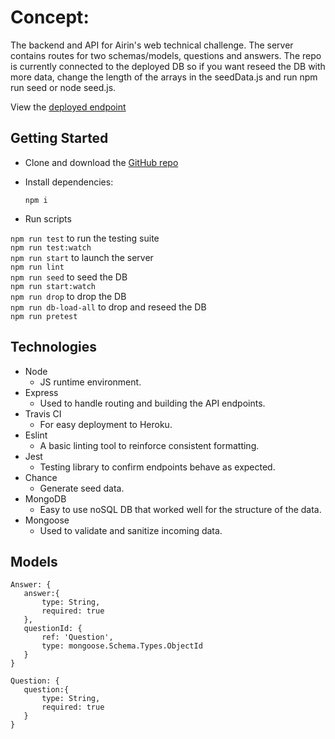 # Concept:

The backend and API for Airin's web technical challenge. The server contains routes for two schemas/models, questions and answers. The repo is currently connected to the deployed DB so if you want reseed the DB with more data, change the length of the arrays in the seedData.js and run npm run seed or node seed.js.  

View the [deployed endpoint](https://secure-temple-27525.herokuapp.com/questions)

## Getting Started

 - Clone and download the [GitHub repo](https://github.com/Zilula/airinTechChallenge-server)
 - Install dependencies:
	
    `npm i`
    
 - Run scripts
 
 `npm run test` to run the testing suite\
 `npm run test:watch`\
 `npm run start` to launch the server\
 `npm run lint`\
 `npm run seed` to seed the DB\
 `npm run start:watch`\
 `npm run drop` to drop the DB\
 `npm run db-load-all` to drop and reseed the DB\
 `npm run pretest`
 
## Technologies
 - Node
	 - JS runtime environment.
 - Express
	 - Used to handle routing and building the API endpoints.
 - Travis CI
    -   For easy deployment to Heroku.
 - Eslint
    -  A basic linting tool to reinforce consistent formatting.
- Jest
	- Testing library to confirm endpoints behave as expected.
- Chance
	- Generate seed data.
- MongoDB
	- Easy to use noSQL DB that worked well for the structure of the data.
- Mongoose
	- Used to validate and sanitize incoming data.
	

## Models

    Answer: {
	   answer:{
		   type: String,
		   required: true
	   },
	   questionId: {
		   ref: 'Question',
		   type: mongoose.Schema.Types.ObjectId
	   }
    } 

    Question: {
	   question:{
		   type: String,
		   required: true
	   }
    } 

